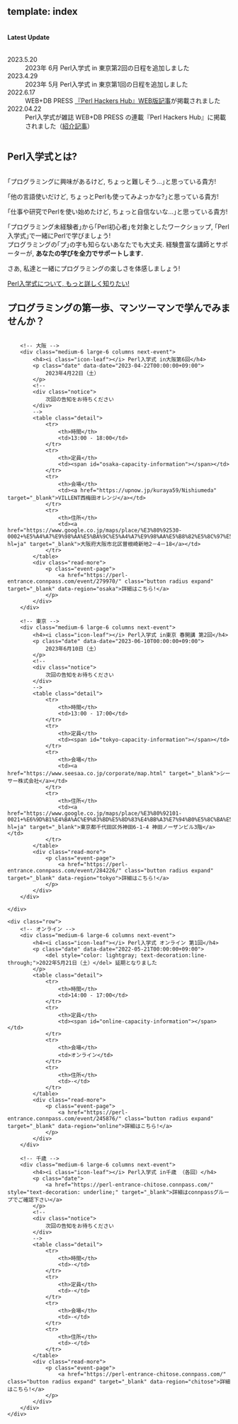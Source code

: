 template: index
---

<div id="homepage-update">
    <div class="row">
        <div class="title column">
            <div class="center">
                <h4>Latest Update</h4>
            </div>
        </div>
        <div class="listed column">
            <dl class="article">
                <dt>2023.5.20</dt>
                <dd>2023年 6月 Perl入学式 in 東京第2回の日程を追加しました</dd>
                <dt>2023.4.29</dt>
                <dd>2023年 5月 Perl入学式 in 東京第1回の日程を追加しました</dd>
                <dt>2022.6.17</dt>
                <dd>WEB+DB PRESS <a href="https://gihyo.jp/dev/serial/01/perl-hackers-hub/007201">『Perl Hackers Hub』WEB版記事</a>が掲載されました</dd>
                <dt>2022.04.22</dt>
                <dd>Perl入学式が雑誌 WEB+DB PRESS の連載『Perl Hackers Hub』に掲載されました（<a href="https://blog.perl-entrance.org/entry/2022/04/22/123000">紹介記事</a>）</dd>
            </dl>
        </div>
    </div>
</div>
<div id="homepage-event">
    <div class="row">
        <h2>Perl入学式とは? </h2>
        <div class="large-12 columns">
        </div>
    </div>
    <div class="row">
        <div class="large-12 columns">
            <div class="center">
                <p>｢プログラミングに興味があるけど, ちょっと難しそう...｣と思っている貴方!</p>
                <p>｢他の言語使いだけど, ちょっとPerlも使ってみよっかな?｣と思っている貴方!</p>
                <p>｢仕事や研究でPerlを使い始めたけど, ちょっと自信ないな...｣と思っている貴方!</p>
                <p>
                    ｢プログラミング未経験者｣から｢Perl初心者｣を対象としたワークショップ, ｢Perl入学式｣で一緒にPerlで学びましょう!<br>
                    プログラミングの｢プ｣の字も知らないあなたでも大丈夫. 経験豊富な講師とサポーターが, <strong>あなたの学びを全力でサポートします.</strong>
                </p>
                <p>さあ, 私達と一緒にプログラミングの楽しさを体感しましょう!</p>
                <a href="<: '/about.html' | uri_for :>" class="button radius">Perl入学式について, もっと詳しく知りたい!</a>
            </div>
        </div>
    </div>
    <div class="row headspace-20">
    </div>
    <div class="row">
        <h2>プログラミングの第一歩、マンツーマンで学んでみませんか？</h2>
        <div class="large-12 columns">
        </div>
    </div>
    <div class="row">

        <!-- 大阪 -->
        <div class="medium-6 large-6 columns next-event">
            <h4><i class="icon-leaf"></i> Perl入学式 in大阪第6回</h4>
            <p class="date" data-date="2023-04-22T00:00:00+09:00">
                2023年4月22日（土）
            </p>
            <!--
            <div class="notice">
                次回の告知をお待ちください
            </div>
            -->
            <table class="detail">
                <tr>
                    <th>時間</th>
                    <td>13:00 - 18:00</td>
                </tr>
                <tr>
                    <th>定員</th>
                    <td><span id="osaka-capacity-information"></span></td>
                </tr>
                <tr>
                    <th>会場</th>
                    <td><a href="https://upnow.jp/kuraya59/Nishiumeda" target="_blank">VILLENT西梅田オレンジ</a></td>
                </tr>
                <tr>
                    <th>住所</th>
                    <td><a href="https://www.google.co.jp/maps/place/%E3%80%92530-0002+%E5%A4%A7%E9%98%AA%E5%BA%9C%E5%A4%A7%E9%98%AA%E5%B8%82%E5%8C%97%E5%8C%BA%E6%9B%BE%E6%A0%B9%E5%B4%8E%E6%96%B0%E5%9C%B0%EF%BC%92%E4%B8%81%E7%9B%AE%EF%BC%94%E2%88%92%EF%BC%91%EF%BC%98/@34.6970913,135.4880769,15z/data=!4m6!3m5!1s0x6000e6f32279ed53:0xbc93a1607d36706d!8m2!3d34.697613!4d135.4941892!16s%2Fg%2F11cln5bhm0?hl=ja" target="_blank">大阪府大阪市北区曽根崎新地2－4－18</a></td>
                </tr>
            </table>
            <div class="read-more">
                <p class="event-page">
                    <a href="https://perl-entrance.connpass.com/event/279970/" class="button radius expand" target="_blank" data-region="osaka">詳細はこちら!</a>
                </p>
            </div>
        </div>

        <!-- 東京 -->
        <div class="medium-6 large-6 columns next-event">
            <h4><i class="icon-leaf"></i> Perl入学式 in東京 春開講 第2回</h4>
            <p class="date" data-date="2023-06-10T00:00:00+09:00">
                2023年6月10日（土）
            </p>
            <!--
            <div class="notice">
                次回の告知をお待ちください
            </div>
            -->
            <table class="detail">
                <tr>
                    <th>時間</th>
                    <td>13:00 - 17:00</td>
                </tr>
                <tr>
                    <th>定員</th>
                    <td><span id="tokyo-capacity-information"></span></td>
                </tr>
                <tr>
                    <th>会場</th>
                    <td><a href="https://www.seesaa.co.jp/corporate/map.html" target="_blank">シーサー株式会社</a></td>
                </tr>
                <tr>
                    <th>住所</th>
                    <td><a href="https://www.google.co.jp/maps/place/%E3%80%92101-0021+%E6%9D%B1%E4%BA%AC%E9%83%BD%E5%8D%83%E4%BB%A3%E7%94%B0%E5%8C%BA%E5%A4%96%E7%A5%9E%E7%94%B0%EF%BC%96%E4%B8%81%E7%9B%AE%EF%BC%91%E2%88%92%EF%BC%94+%E7%A5%9E%E7%94%B0%E3%83%8E%E3%83%BC%E3%82%B6%E3%83%B3%E3%83%93%E3%83%AB+3%E9%9A%8E/@35.703282,139.7661142,17z/data=!3m1!4b1!4m5!3m4!1s0x60188c1f2f3d2b4b:0x58401320466e7c20!8m2!3d35.703282!4d139.7683029?hl=ja" target="_blank">東京都千代田区外神田6-1-4 神田ノーザンビル3階</a></td>
                </tr>
            </table>
            <div class="read-more">
                <p class="event-page">
                    <a href="https://perl-entrance.connpass.com/event/284226/" class="button radius expand" target="_blank" data-region="tokyo">詳細はこちら!</a>
                </p>
            </div>
        </div>

    </div>

    <div class="row">
        <!-- オンライン -->
        <div class="medium-6 large-6 columns next-event">
            <h4><i class="icon-leaf"></i> Perl入学式 オンライン 第1回</h4>
            <p class="date" data-date="2022-05-21T00:00:00+09:00">
                <del style="color: lightgray; text-decoration:line-through;">2022年5月21日（土）</del> 延期となりました
            </p>
            <table class="detail">
                <tr>
                    <th>時間</th>
                    <td>14:00 - 17:00</td>
                </tr>
                <tr>
                    <th>定員</th>
                    <td><span id="online-capacity-information"></span></td>
                </tr>
                <tr>
                    <th>会場</th>
                    <td>オンライン</td>
                </tr>
                <tr>
                    <th>住所</th>
                    <td>-</td>
                </tr>
            </table>
            <div class="read-more">
                <p class="event-page">
                    <a href="https://perl-entrance.connpass.com/event/245876/" class="button radius expand" target="_blank" data-region="online">詳細はこちら!</a>
                </p>
            </div>
        </div>

        <!-- 千歳 -->
        <div class="medium-6 large-6 columns next-event">
            <h4><i class="icon-leaf"></i> Perl入学式 in千歳 （各回）</h4>
            <p class="date">
                <a href="https://perl-entrance-chitose.connpass.com/" style="text-decoration: underline;" target="_blank">詳細はconnpassグループでご確認下さい</a>
            </p>
            <!--
            <div class="notice">
                次回の告知をお待ちください
            </div>
            -->
            <table class="detail">
                <tr>
                    <th>時間</th>
                    <td>-</td>
                </tr>
                <tr>
                    <th>定員</th>
                    <td>-</td>
                </tr>
                <tr>
                    <th>会場</th>
                    <td>-</td>
                </tr>
                <tr>
                    <th>住所</th>
                    <td>-</td>
                </tr>
            </table>
            <div class="read-more">
                <p class="event-page">
                    <a href="https://perl-entrance-chitose.connpass.com/" class="button radius expand" target="_blank" data-region="chitose">詳細はこちら!</a>
                </p>
            </div>
        </div>
    </div>
</div>
<div class="row headspace-20"></div>
